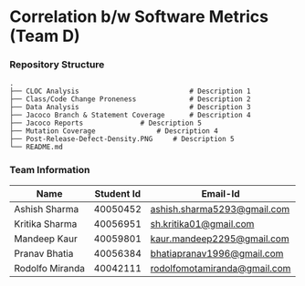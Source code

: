 # Correlation b/w Software Metrics (Team D)

### Repository Structure
    .
    ├── CLOC Analysis                      		# Description 1
    ├── Class/Code Change Proneness        		# Description 2    
    ├── Data Analysis                      		# Description 3
    ├── Jacoco Branch & Statement Coverage 		# Description 4
    ├── Jacoco Reports				# Description 5
    ├── Mutation Coverage 				# Description 4
    ├── Post-Release-Defect-Density.PNG		# Description 5
    └── README.md
    

### Team Information
| Name | Student Id | Email-Id |
|--|--|--|
| Ashish Sharma | 40050452 | ashish.sharma5293@gmail.com |
| Kritika Sharma | 40056951 | sh.kritika01@gmail.com |
| Mandeep Kaur | 40059801 | kaur.mandeep2295@gmail.com |
| Pranav Bhatia | 40056384 | bhatiapranav1996@gmail.com |
| Rodolfo Miranda | 40042111 | rodolfomotamiranda@gmail.com |
